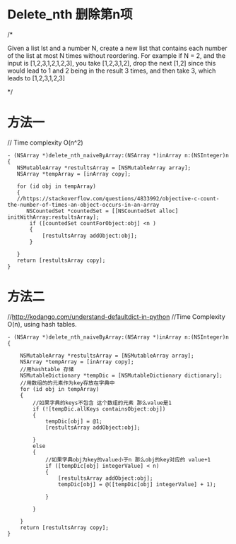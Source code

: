 # Delete_nth 删除第n项

/*

 Given a list lst and a number N, create a new list
 that contains each number of the list at most N times without reordering.
 For example if N = 2, and the input is [1,2,3,1,2,1,2,3], you take [1,2,3,1,2],
 drop the next [1,2] since this would lead to 1 and 2 being in the result 3 times, and then take 3,
 which leads to [1,2,3,1,2,3]

 */
 
 # 方法一
 // Time complexity O(n^2)
 ```
- (NSArray *)delete_nth_naiveByArray:(NSArray *)inArray n:(NSInteger)n
{
    NSMutableArray *restultsArray = [NSMutableArray array];
    NSArray *tempArray = [inArray copy];

    for (id obj in tempArray)
    {
    //https://stackoverflow.com/questions/4833992/objective-c-count-the-number-of-times-an-object-occurs-in-an-array
       NSCountedSet *countedSet = [[NSCountedSet alloc] initWithArray:restultsArray];
        if ([countedSet countForObject:obj] <n )
        {
            [restultsArray addObject:obj];
        }

    }
    return [restultsArray copy];
}
```
 # 方法二
//http://kodango.com/understand-defaultdict-in-python
//Time Complexity O(n), using hash tables.
```
- (NSArray *)delete_nth_naiveByArray:(NSArray *)inArray n:(NSInteger)n
{

    NSMutableArray *restultsArray = [NSMutableArray array];
    NSArray *tempArray = [inArray copy];
    //用hashtable 存储
    NSMutableDictionary *tempDic = [NSMutableDictionary dictionary];
    //用数组的的元素作为key存放在字典中
    for (id obj in tempArray)
    {
        //如果字典的keys不包含 这个数组的元素 那么value是1
        if (![tempDic.allKeys containsObject:obj])
        {
            tempDic[obj] = @1;
            [restultsArray addObject:obj];

        }
        else
        {
            //如果字典obj为key的value小于n 那么obj的key对应的 value+1
            if ([tempDic[obj] integerValue] < n)
            {
                [restultsArray addObject:obj];
                tempDic[obj] = @([tempDic[obj] integerValue] + 1);

            }

        }

    }
    return [restultsArray copy];
}
```
